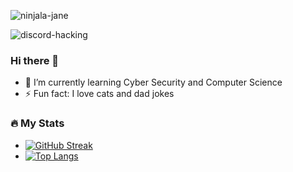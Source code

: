 ![ninjala-jane](https://github.com/mohsink20/mohsink20/assets/130535205/90143cd5-a5a7-48d1-8c98-03416ad47808)

![discord-hacking](https://github.com/mohsink20/mohsink20/assets/130535205/2bcbda0f-fe2b-4b8d-9733-1d9434e901f9)


### Hi there 👋
- 🌱 I’m currently learning Cyber Security and Computer Science
- ⚡ Fun fact: I love cats and dad jokes

### :fire: My Stats
- [![GitHub Streak](http://github-readme-streak-stats.herokuapp.com?user=mohsink20&theme=dark&background=000000)](https://git.io/streak-stats)
- [![Top Langs](https://github-readme-stats.vercel.app/api/top-langs/?username=mohsink20&layout=compact&theme=vision-friendly-dark)](https://github.com/anuraghazra/github-readme-stats)
<!--
**mohsink20/mohsink20** is a ✨ _special_ ✨ repository because its `README.md` (this file) appears on your GitHub profile.

Here are some ideas to get you started:

- 🔭 I’m currently working on ...
- 🌱 I’m currently learning ...
- 👯 I’m looking to collaborate on ...
- 🤔 I’m looking for help with ...
- 💬 Ask me about ...
- 📫 How to reach me: ...
- 😄 Pronouns: ...
- ⚡ Fun fact: ...
-->
